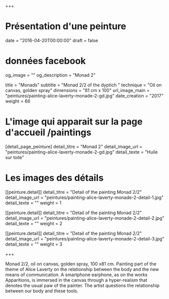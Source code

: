 +++
# Présentation d'une peinture
date = "2016-04-20T00:00:00"
draft = false

# données facebook
og_image = ""
og_description = "Monad 2"

title = "Monads"
subtitle = "Monad 2/2 of the dyptich "
technique = "Oil on canvas, golden spray"
dimensions = "81 cm x 100"
url_image_main = "peintures/painting-alice-laverty-monade-2-gd.jpg"
date_creation = "2017"
weight = 66


# L'image qui apparait sur la page d'accueil /paintings
[detail_page_peinture]
detail_titre = "Monad 2"
detail_image_url = "peintures/painting-alice-laverty-monade-2-gd.jpg"
detail_texte = "Huile sur toile"

# Les images des détails
[[peinture.detail]]
detail_titre = "Detail of the painting Monad 2/2"
detail_image_url = "peintures/painting-alice-laverty-monade-2-detail-1.jpg"
detail_texte = ""
weight = 1

[[peinture.detail]]
detail_titre = "Detail of the painting Monad 2/2"
detail_image_url = "peintures/painting-alice-laverty-monade-2-detail-2.jpg"
detail_texte = ""
weight = 2

[[peinture.detail]]
detail_titre = "Detail of the painting Monad 2/2"
detail_image_url = "peintures/painting-alice-laverty-monade-2-detail-3.jpg"
detail_texte = ""
weight = 3

+++

Monad 2/2, oil on canvas, golden spray, 100 x81 cm.
Painting part of the theme of Alice Laverty on the relationship between the body and the new means of communication. A smartphone earphone, as on the works Apparitions, is immersed in the canvas through a hyper-realism that denotes the usual paw of the painter. The artist questions the relationship between our body and these tools.
